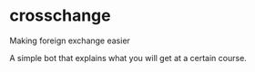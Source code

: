 # crosschange
Making foreign exchange easier

A simple bot that explains what you will get at a certain course.
